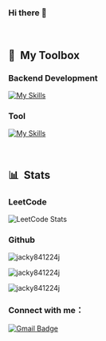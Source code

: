 ### Hi there 👋

&nbsp;
## 🧰 &nbsp;My Toolbox
### Backend Development
[![My Skills](https://skillicons.dev/icons?i=ubuntu,cs,dotnet,docker,redis)](https://skillicons.dev)

### Tool
[![My Skills](https://skillicons.dev/icons?i=aws,github,githubactions,postman,selenium)](https://skillicons.dev)

&nbsp;

## 📊 &nbsp;Stats

### LeetCode
![LeetCode Stats](https://leetcard.jacoblin.cool/Tian1224?theme=dark&font=Artifika)

### Github
<p><img align="center" src="https://github-readme-stats.vercel.app/api/top-langs?username=jacky841224j&theme=ambient_gradient&show_icons=true&locale=en&layout=donut" alt="jacky841224j" /></p>

<p><img align="center" src="https://github-readme-stats.vercel.app/api?username=jacky841224j&theme=ambient_gradient&show_icons=true&locale=en&hide=issues,contribs" alt="jacky841224j" /></p>

<p><img align="center" src="https://github-readme-streak-stats.herokuapp.com/?user=jacky841224j&theme=ambient_gradient" alt="jacky841224j" /></p>

<h3 align="left">Connect with me：</h3>

[![Gmail Badge](https://img.shields.io/badge/Gmail-red?style=flat&logo=gmail&logoColor=white)](mailto:jacky841224j@gmail.com)


<!--
**jacky841224j/jacky841224j** is a ✨ _special_ ✨ repository because its `README.md` (this file) appears on your GitHub profile.

Here are some ideas to get you started:

- 🔭 I’m currently working on ...
- 🌱 I’m currently learning ...
- 👯 I’m looking to collaborate on ...
- 🤔 I’m looking for help with ...
- 💬 Ask me about ...
- 📫 How to reach me: ...
- 😄 Pronouns: ...
- ⚡ Fun fact: ...
-->
